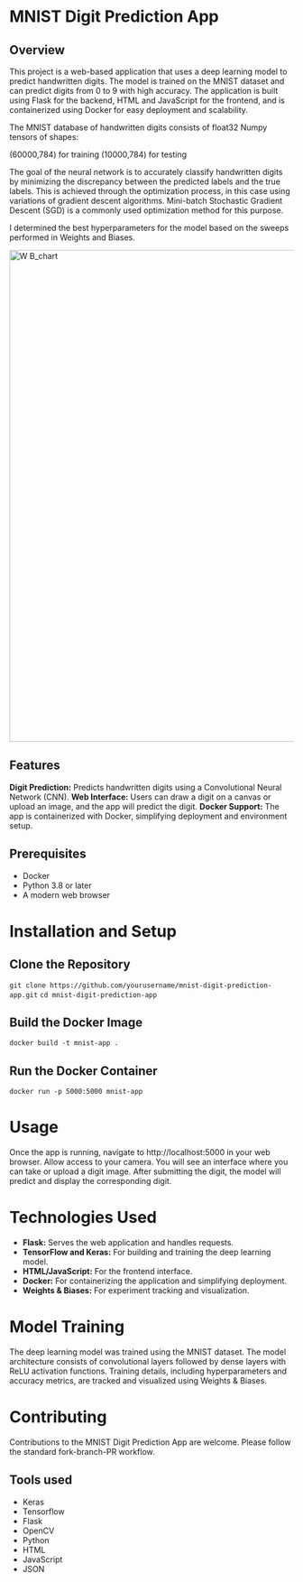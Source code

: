 # MNIST Digit Prediction App

## Overview

This project is a web-based application that uses a deep learning model to predict handwritten digits. The model is trained on the MNIST dataset and can predict digits from 0 to 9 with high accuracy. The application is built using Flask for the backend, HTML and JavaScript for the frontend, and is containerized using Docker for easy deployment and scalability.

The MNIST database of handwritten digits consists of float32 Numpy tensors of shapes:

(60000,784) for training (10000,784) for testing

The goal of the neural network is to accurately classify handwritten digits by minimizing the discrepancy between the predicted labels
and the true labels. This is achieved through the optimization process, in this case using variations of gradient descent algorithms. 
Mini-batch Stochastic Gradient Descent (SGD) is a commonly used optimization method for this purpose.

I determined the best hyperparameters for the model based on the sweeps performed in Weights and Biases.


<img width="872" alt="W B_chart" src="https://github.com/lejomarin/MNIST/assets/21342132/15d0c262-9514-4518-b9c8-431ab9b5432d">


## Features

**Digit Prediction:** Predicts handwritten digits using a Convolutional Neural Network (CNN).
**Web Interface:** Users can draw a digit on a canvas or upload an image, and the app will predict the digit.
**Docker Support:** The app is containerized with Docker, simplifying deployment and environment setup.

## Prerequisites
- Docker
- Python 3.8 or later
- A modern web browser

# Installation and Setup
## Clone the Repository

`git clone https://github.com/yourusername/mnist-digit-prediction-app.git`
`cd mnist-digit-prediction-app`

## Build the Docker Image

`docker build -t mnist-app .`

## Run the Docker Container

`docker run -p 5000:5000 mnist-app`

# Usage
Once the app is running, navigate to http://localhost:5000 in your web browser. Allow access to your camera. You will see an interface where you can take or upload a digit image. After submitting the digit, the model will predict and display the corresponding digit.

# Technologies Used
- **Flask:** Serves the web application and handles requests.
- **TensorFlow and Keras:** For building and training the deep learning model.
- **HTML/JavaScript:** For the frontend interface.
- **Docker:** For containerizing the application and simplifying deployment.
- **Weights & Biases:** For experiment tracking and visualization.

# Model Training

The deep learning model was trained using the MNIST dataset. The model architecture consists of convolutional layers followed by dense layers with ReLU activation functions. Training details, including hyperparameters and accuracy metrics, are tracked and visualized using Weights & Biases.

# Contributing
Contributions to the MNIST Digit Prediction App are welcome. Please follow the standard fork-branch-PR workflow.

## Tools used

- Keras
- Tensorflow
- Flask
- OpenCV
- Python
- HTML
- JavaScript
- JSON
